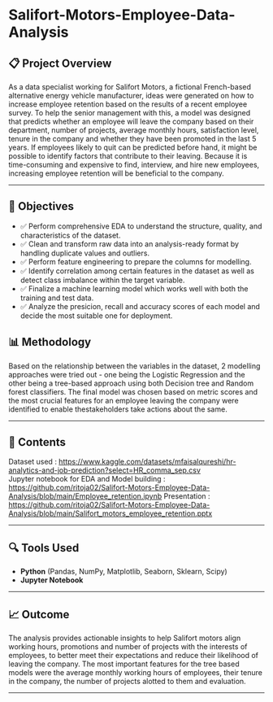 # Salifort-Motors-Employee-Data-Analysis


## 📋 Project Overview

As a data specialist working for Salifort Motors, a fictional French-based alternative energy vehicle manufacturer, ideas were generated on how to increase employee retention based on the results of a recent employee survey. To help the senior management with this, a model was designed that predicts whether an employee will leave the company based on their department, number of projects, average monthly hours, satisfaction level, tenure in the company and whether they have been promoted in the last 5 years. If employees likely to quit can be predicted before hand, it might be possible to identify factors that contribute to their leaving. Because it is time-consuming and expensive to find, interview, and hire new employees, increasing employee retention will be beneficial to the company.

---

## 🎯 Objectives

- ✅ Perform comprehensive EDA to understand the structure, quality, and characteristics of the dataset.
- ✅ Clean and transform raw data into an analysis-ready format by handling duplicate values and outliers.
- ✅ Perform feature engineering to prepare the columns for modelling.
- ✅ Identify correlation among certain features in the dataset as well as detect class imbalance within the target variable.
- ✅ Finalize a machine learning model which works well with both the training and test data.
- ✅ Analyze the presicion, recall and accuracy scores of each model and decide the most suitable one for deployment.

## 📊 Methodology

Based on the relationship between the variables in the dataset, 2 modelling approaches were tried out - one being the Logistic Regression and the other being a tree-based approach using both Decision tree and Random forest classifiers. The final model was chosen based on metric scores and the most crucial features for an employee leaving the company were identified to enable thestakeholders take actions about the same.

---

## 📁 Contents

Dataset used : https://www.kaggle.com/datasets/mfaisalqureshi/hr-analytics-and-job-prediction?select=HR_comma_sep.csv <br>
Jupyter notebook for EDA and Model building : https://github.com/ritoja02/Salifort-Motors-Employee-Data-Analysis/blob/main/Employee_retention.ipynb
Presentation : https://github.com/ritoja02/Salifort-Motors-Employee-Data-Analysis/blob/main/Salifort_motors_employee_retention.pptx

---

## 🔍 Tools Used

- **Python** (Pandas, NumPy, Matplotlib, Seaborn, Sklearn, Scipy)
- **Jupyter Notebook**

---

## 📈 Outcome

The analysis provides actionable insights to help Salifort motors align working hours, promotions and number of projects with the interests of employees, to better meet their expectations and reduce their likelihood of leaving the company.
The most important features for the tree based models were the average monthly working hours of employees, their tenure in the company, the number of projects alotted to them and evaluation. 

---
